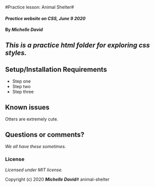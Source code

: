 #Practice lesson: Animal Shelter#

#### _Practice website on CSS, June 9 2020_

#### By _**Michelle David**_

## _This is a practice html folder for exploring css styles._

## Setup/Installation Requirements

* Step one
* Step two
* Step three

## Known issues
Otters are extremely cute.

## Questions or comments?
_We all have these sometimes._

### License
*Licensed under MIT license.*

Copyright (c) 2020 **_Michelle David_**# animal-shelter
